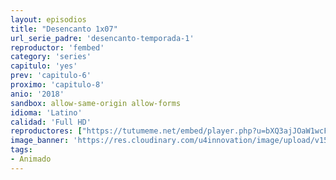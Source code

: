 ```yaml
---
layout: episodios
title: "Desencanto 1x07"
url_serie_padre: 'desencanto-temporada-1'
reproductor: 'fembed'
category: 'series'
capitulo: 'yes'
prev: 'capitulo-6'
proximo: 'capitulo-8'
anio: '2018'
sandbox: allow-same-origin allow-forms
idioma: 'Latino'
calidad: 'Full HD'
reproductores: ["https://tutumeme.net/embed/player.php?u=bXQ3ajJOaW1wcFRGcEs2VW5XRGExTlRPMytmUnc3bHVwcWhoenVIUjI5SHF5TlNwc0taaG1jN2gwZHZSNTlIRHVhV2tZWitkNUtDVDNOL1ZvYW1rYjJkcm5hTT0&s=&fondo=https%3A%2F%2Fwww.pelisplay.tv%2Fstorage%2Fimagenes%2Fextras%2F4hnouQjsyPS9f7SI1zrRdPfbZdC.jpg"]
image_banner: 'https://res.cloudinary.com/u4innovation/image/upload/v1560736048/final-space-banner-min_fxzmcc.jpg'
tags:
- Animado
---
```












